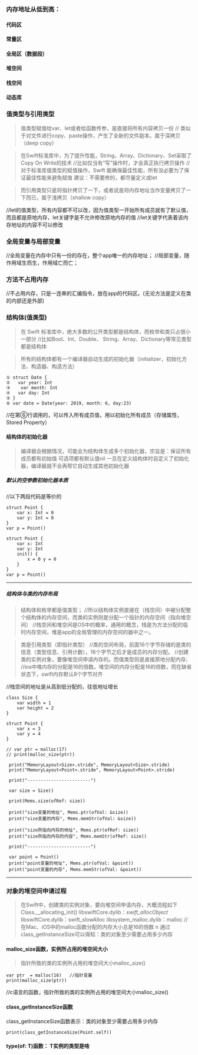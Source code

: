 
### 内存地址从低到高：
#### 代码区
#### 常量区
#### 全局区（数据段）
#### 堆空间
#### 栈空间
#### 动态库

### 值类型与引用类型
> 值类型赋值给var、let或者给函数传参，是直接将所有内容拷贝一份
// 类似于对文件进行copy、paste操作，产生了全新的文件副本。属于深拷贝（deep copy）

> 在Swift标准库中，为了提升性能，String、Array、Dictionary、Set采取了Copy On Write的技术
//比如仅当有“写”操作时，才会真正执行拷贝操作
//对于标准库值类型的赋值操作，Swift 能确保最佳性能，所有没必要为了保证最佳性能来避免赋值
 建议：不需要修的，都尽量定义成let
 
> 而引用类型只是将指针拷贝了一下，或者说是将内存地址当作变量拷贝了一下而已，属于浅拷贝（shallow copy）

//let的值类型，所有内容都不可以改，因为值类型一开始所有成员就有了默认值，而且都是原地内存，let关键字是不允许修改原地内存的值
//let关键字代表着该内存地址的内容不可以修改

 
### 全局变量与局部变量
//全局变量在内存中只有一份的存在，整个app唯一的内存地址；
 //局部变量，随作用域生而生，作用域亡而亡；
 
 ### 方法不占用内存
 //不占用内存，只是一连串的汇编指令，放在app的代码区。(无论方法是定义在类的内部还是外部)
 
### 结构体(值类型)
> 在 Swift 标准库中，绝大多数的公开类型都是结构体，而枚举和类只占很小一部分
//比如Bool、Int、Double、 String、Array、Dictionary等常见类型都是结构体

>所有的结构体都有一个编译器自动生成的初始化器（initializer，初始化方法、构造器、构造方法）

    ① struct Date { 
    ②   var year: Int
    ③    var month: Int
    ④   var day: Int
    ⑤ }
    ⑥ var date = Date(year: 2019, month: 6, day:23)
//在第⑥行调用的，可以传入所有成员值，用以初始化所有成员（存储属性，Stored Property）

#### 结构体的初始化器
>  编译器会根据情况，可能会为结构体生成多个初始化器，宗旨是：保证所有成员都有初始值
> 可选项都有默认值nil
> 一旦在定义结构体时自定义了初始化器，编译器就不会再帮它自动生成其他初始化器

##### 默认的空参数初始化器本质
//以下两段代码是等价的

    struct Point {
        var x: Int = 0
        var y: Int = 0
    }
    var p = Point()

    struct Point {
        var x: Int
        var y: Int
        init() {
            x = 0 y = 0
        }
    }
    var p = Point()

*********************************************************
##### 结构体与类的内存布局
> 结构体和枚举都是值类型；
//所以结构体实例直接在（栈空间）中被分配整个结构体的内存空间，而类的实例则是分配一个指针的内存空间（指向堆空间）
//栈空间和堆空间是OS中的概率，通用的概念，栈是为方法分配的临时内存空间，堆是app的全局管理的内存空间的器中之一。

> 类是引用类型（即指针类型）
//类的空间布局，前面16个字节存储的是类的信息（类型信息、引用计数），16个字节之后才是成员的内存分配。
//创建类的实例对象，要像堆空间申请内存的。而值类型则是直接原地分配内存;
//ios中堆内存的分配是16的倍数。堆空间的内存分配是16的倍数，而在缺省状态下，swift内存默认8个字节对齐

//栈空间的地址是从高到低分配的，往低地址增长

    class Size {
        var width = 1
        var height = 2
    }

    struct Point {
        var x = 3
        var y = 4
    }

    // var ptr = malloc(17)
    // print(malloc_size(ptr))

     print("MemoryLayout<Size>.stride", MemoryLayout<Size>.stride)
     print("MemoryLayout<Point>.stride", MemoryLayout<Point>.stride)
     
     print("------------------------")
     
     var size = Size()
     
     print(Mems.size(ofRef: size))
     
     print("size变量的地址", Mems.ptr(ofVal: &size))
     print("size变量的内存", Mems.memStr(ofVal: &size))
     
     print("size所指向内存的地址", Mems.ptr(ofRef: size))
     print("size所指向内存的内容", Mems.memStr(ofRef: size))
     
     print("------------------------")
     
     var point = Point()
     print("point变量的地址", Mems.ptr(ofVal: &point))
     print("point变量的内存", Mems.memStr(ofVal: &point))

***********************************************************************************************




### 对象的堆空间申请过程
> 在Swift中，创建类的实例对象，要向堆空间申请内存，大概流程如下
    Class.__allocating_init()
    libswiftCore.dylib：_swift_allocObject_
    libswiftCore.dylib：swift_slowAlloc
    libsystem_malloc.dylib：malloc
//在Mac、iOS中的malloc函数分配的内存大小总是16的倍数 n 通过class_getInstanceSize可以得知：类的对象至少需要占用多少内存

#### malloc_size函数，实例所占用的堆空间大小
> 指针所致的类的实例所占用的堆空间大小malloc_size()

    var ptr  = malloc(16)   //指针变量
    print(malloc_size(ptr))
//c语言的函数，指针所致的类的实例所占用的堆空间大小malloc_size()

#### class_getInstanceSize函数
class_getInstanceSize函数表示：类的对象至少需要占用多少内存 

    print(class_getInstanceSize(Point.self))

#### type(of: T)函数： T实例的类型是啥
